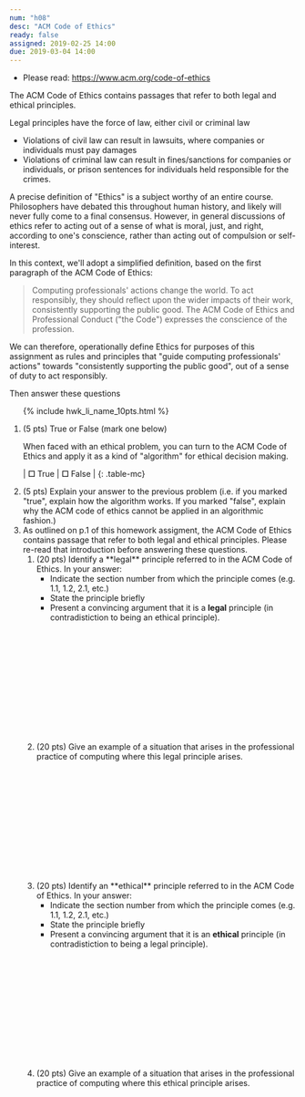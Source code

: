 ```yaml
---
num: "h08"
desc: "ACM Code of Ethics"
ready: false
assigned: 2019-02-25 14:00
due: 2019-03-04 14:00
---
```


<div style="display:none;">https://ucsb-cs48.github.io/w19/hwk/h09/</div>

* Please read: <https://www.acm.org/code-of-ethics>

 The ACM Code of Ethics contains passages that refer to both legal and ethical principles.  

Legal principles have the force of law, either civil or criminal law
* Violations of civil law can result in lawsuits, where companies or individuals must pay damages
* Violations of criminal law can result in fines/sanctions for companies or individuals, or prison sentences for individuals held  responsible for the crimes.

A precise definition of "Ethics" is a subject worthy of an entire course.  Philosophers have debated this throughout human history, and likely will never fully come to a final consensus.  However, in general discussions of ethics refer to acting out of a sense of what is moral, just, and right, according to one's conscience, rather than acting out of compulsion or self-interest. 

In this context, we'll adopt a simplified definition, based on the first paragraph of the ACM Code of Ethics:

> Computing professionals' actions change the world. To act responsibly, they should reflect upon the wider impacts of their work, consistently supporting the public good. The ACM Code of Ethics and Professional Conduct ("the Code") expresses the conscience of the profession.

We can therefore, operationally define Ethics for purposes of this assignment as rules and principles that "guide computing professionals' actions" towards "consistently supporting the public good", out of a sense of duty to act responsibly.   

Then answer these questions

<ol>

{% include hwk_li_name_10pts.html %}

<li style="margin-bottom:1em;" markdown="1">  (5 pts) True or False (mark one below)

When faced with an ethical problem, you can turn to the ACM Code of Ethics and apply it as a kind of "algorithm" for ethical decision making.

<style>
.table-mc b {font-size: 200%; }
.table-mc td {padding: 1em; }
</style>

| <b>☐</b> True | <b>☐</b> False |
{: .table-mc}

</li>

<li style="margin-bottom:0em;" markdown="1"> (5 pts) Explain your answer to the previous problem (i.e. if you marked "true", explain how the algorithm works.  If you marked "false", explain why the ACM code of ethics cannot be applied in an algorithmic fashion.)

<div class="pagebreak">
</div>

</li>

<li markdown="1"> As outlined on p.1 of this homework assigment, the ACM Code of Ethics contains passage that refer to both legal and ethical principles.    Please re-read that introduction before answering these questions.

<ol>

<li style="margin-bottom:15em;" markdown="1"> (20 pts) Identify a **legal** principle referred to in the ACM Code of Ethics.  In your answer:

* Indicate the section number from which the principle comes (e.g. 1.1, 1.2, 2.1, etc.)
* State the principle briefly
* Present a convincing argument that it is a **legal** principle (in contradistiction to being an ethical principle).
</li>

<li style="margin-bottom:15em;" markdown="1"> (20 pts) Give an example of a situation that arises in the professional practice of computing where this legal principle arises.
</li>


<li style="margin-bottom:15em;" markdown="1"> (20 pts) Identify an **ethical** principle referred to in the ACM Code of Ethics.  In your answer:

* Indicate the section number from which the principle comes (e.g. 1.1, 1.2, 2.1, etc.)
* State the principle briefly
* Present a convincing argument that it is an **ethical** principle (in contradistiction to being a legal principle).
</li>

<li style="margin-bottom:15em;" markdown="1"> (20 pts) Give an example of a situation that arises in the professional practice of computing where this ethical principle arises.
</li>

</ol>

